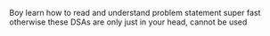 Boy learn how to read and understand problem statement super fast otherwise these DSAs are only just in your head, cannot be used